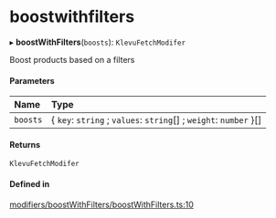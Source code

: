 # boostwithfilters
      
▸ **boostWithFilters**(`boosts`): `KlevuFetchModifer`

Boost products based on a filters

#### Parameters

| Name | Type |
| :------ | :------ |
| `boosts` | { `key`: `string` ; `values`: `string`[] ; `weight`: `number`  }[] |

#### Returns

`KlevuFetchModifer`

#### Defined in

[modifiers/boostWithFilters/boostWithFilters.ts:10](https://github.com/klevultd/frontend-sdk/blob/492d3760/packages/klevu-core/src/modifiers/boostWithFilters/boostWithFilters.ts#L10)

